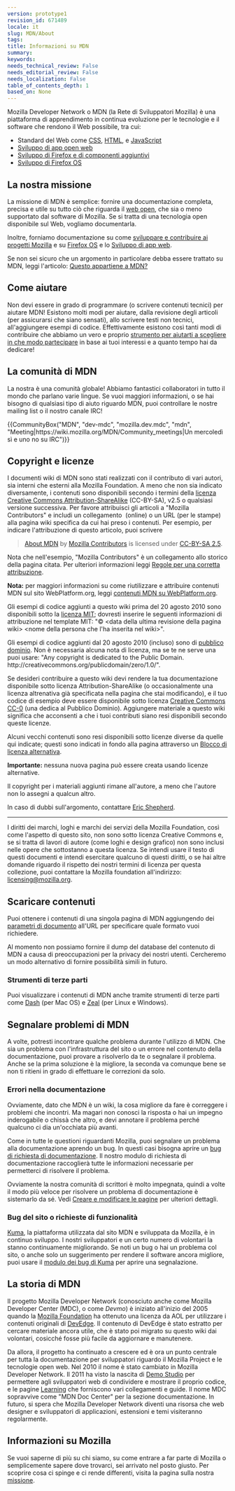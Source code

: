 ```yaml
---
version: prototype1
revision_id: 671489
locale: it
slug: MDN/About
tags: 
title: Informazioni su MDN
summary: 
keywords: 
needs_technical_review: False
needs_editorial_review: False
needs_localization: False
table_of_contents_depth: 1
based_on: None
---
```

<p>Mozilla Developer Network o MDN (la Rete di Sviluppatori Mozilla) è una piattaforma di apprendimento in continua evoluzione per le tecnologie e il software che rendono il Web possibile, tra cui:</p>
<ul>
 <li>Standard del Web come <a href="/it/docs/CSS" title="/it/docs/CSS">CSS</a>, <a href="/it/docs/HTML" title="/it/docs/HTML">HTML</a>, e <a href="/it/docs/JavaScript" title="/it/docs/JavaScript">JavaScript</a></li>
 <li><a href="/it/docs/Apps" title="/it/docs/Apps">Sviluppo di app open web</a></li>
 <li><a href="/it/docs/Add-ons" title="/it/docs/Add-ons">Sviluppo di Firefox e di componenti aggiuntivi</a></li>
 <li><a href="/it/docs/Mozilla/Firefox_OS" title="/it/docs/Mozilla/Firefox_OS">Sviluppo di Firefox OS</a></li>
</ul>
<h2 id="La_nostra_missione">La nostra missione</h2>
<p>La missione di MDN è semplice: fornire una documentazione completa, precisa e utile su tutto ciò che riguarda il <a href="/it/docs/Web">web open</a>, che sia o meno supportato dal software di Mozilla. Se si tratta di una tecnologia open disponibile sul Web, vogliamo documentarla.</p>
<p>Inoltre, forniamo documentazione su come <a href="/it/docs/Mozilla">sviluppare e contribuire ai progetti Mozilla</a> e su <a href="/it/Firefox_OS">Firefox OS</a> e lo <a href="/it/Apps">Sviluppo di app web</a>.</p>
<p>Se non sei sicuro che un argomento in particolare debba essere trattato su MDN, leggi l'articolo: <a href="/it/docs/Project:MDN/Contributing/Does_this_belong">Questo appartiene a MDN?</a></p>
<h2 id="Come_aiutare">Come aiutare</h2>
<p>Non devi essere in grado di programmare (o scrivere contenuti tecnici) per aiutare MDN! Esistono molti modi per aiutare, dalla revisione degli articoli (per assicurarsi che siano sensati), allo scrivere testi non tecnici, all'aggiungere esempi di codice. Effettivamente esistono così tanti modi di contribuire che abbiamo un vero e proprio <a href="/it/docs/MDN/Quick_start">strumento per aiutarti a scegliere in che modo partecipare</a> in base ai tuoi interessi e a quanto tempo hai da dedicare!</p>
<h2 id="La_comunit.C3.A0_di_MDN">La comunità di MDN</h2>
<p>La nostra è una comunità globale! Abbiamo fantastici collaboratori in tutto il mondo che parlano varie lingue. Se vuoi maggiori informazioni, o se hai bisogno di qualsiasi tipo di aiuto riguardo MDN, puoi controllare le nostre mailing list o il nostro canale IRC!</p>
<p>{{CommunityBox("MDN", "dev-mdc", "mozilla.dev.mdc", "mdn", "Meeting|https://wiki.mozilla.org/MDN/Community_meetings|Un mercoledì sì e uno no su IRC")}}</p>
<h2 id="Copyright_e_licenze">Copyright e licenze</h2>
<p>I documenti wiki di MDN sono stati realizzati con il contributo di vari autori, sia interni che esterni alla Mozilla Foundation. A meno che non sia indicato diversamente, i contenuti sono disponibili secondo i termini della <a class="external text" href="http://creativecommons.org/licenses/by-sa/2.5/" rel="nofollow" title="http://creativecommons.org/licenses/by-sa/2.5/">licenza Creative Commons Attribution-ShareAlike</a> (CC-BY-SA), v2.5 o qualsiasi versione successiva. Per favore attribuisci gli articoli a "Mozilla Contributors" e includi un collegamento&nbsp; (online) o un URL (per le stampe) alla pagina wiki specifica da cui hai preso i contenuti. Per esempio, per indicare l'attribuzione di questo articolo, puoi scrivere</p>
<blockquote>
 <a href="https://developer.mozilla.org/it/docs/MDN/About">About MDN</a> by <a href="https://developer.mozilla.org/it/docs/MDN/About$history">Mozilla Contributors</a> is licensed under <a href="http://creativecommons.org/licenses/by-sa/2.5/">CC-BY-SA 2.5</a>.</blockquote>
<p>Nota che nell'esempio, "Mozilla Contributors" è un collegamento allo storico della pagina citata. Per ulteriori informazioni leggi <a href="http://wiki.creativecommons.org/Marking/Users">Regole per una corretta attribuzione</a>.</p>
<div class="note">
 <p><strong>Nota:</strong> per maggiori informazioni su come riutilizzare e attribuire contenuti MDN sul sito WebPlatform.org, leggi <a href="/it/docs/MDN_content_on_WebPlatform.org" title="/it/docs/MDN_content_on_WebPlatform.org">contenuti MDN su WebPlatform.org</a>.</p>
</div>
<p>Gli esempi di codice aggiunti a questo wiki prima del 20 agosto 2010 sono disponibili sotto la <a class="external" href="http://www.opensource.org/licenses/mit-license.php" title="http://www.opensource.org/licenses/mit-license.php">licenza MIT</a>; dovresti inserire le seguenti informazioni di attribuzione nel template MIT:&nbsp;"© &lt;data della ultima revisione della pagina wiki&gt; &lt;nome della persona che l'ha inserita nel wiki&gt;".</p>
<p>Gli esempi di codice aggiunti dal 20 agosto 2010 (incluso) sono di <a class="external" href="http://creativecommons.org/publicdomain/zero/1.0/" title="http://wiki.creativecommons.org/Public_domain">pubblico dominio</a>. Non è necessaria alcuna nota di licenza, ma se te ne serve una puoi usare: "Any copyright is dedicated to the Public Domain. http://creativecommons.org/publicdomain/zero/1.0/".</p>
<p>Se desideri contribuire a questo wiki devi rendere la tua documentazione disponibile sotto licenza Attribution-ShareAlike (o occasionalmente una licenza altrenativa già specificata nella pagina che stai modificando), e il tuo codice di esempio deve essere disponibile sotto licenza <a href="http://creativecommons.org/publicdomain/zero/1.0/" title="http://creativecommons.org/publicdomain/zero/1.0/">Creative Commons CC-0</a> (una dedica al Pubblico Dominio). Aggiungere materiale a questo wiki significa che acconsenti a che i tuoi contributi siano resi disponibili secondo queste licenze.</p>
<p>Alcuni vecchi contenuti sono resi disponibili sotto licenze diverse da quelle qui indicate; questi sono indicati in fondo alla pagina attraverso un <a class="internal" href="/Project:en/Examples/Alternate_License_Block" title="Project:En/Examples/Alternate License Block">Blocco di licenza alternativa</a>.</p>
<div class="warning">
 <p><strong>Importante:</strong> nessuna nuova pagina può essere creata usando licenze alternative.</p>
</div>
<p>Il copyright per i materiali aggiunti rimane all'autore, a meno che l'autore non lo assegni a qualcun altro.</p>
<p>In caso di dubbi sull'argomento, contattare <a class="external" href="mailto:eshepherd@mozilla.com" rel="nofollow" title="mailto:eshepherd@mozilla.com">Eric Shepherd</a>.</p>
<hr />
<p>I diritti dei marchi, loghi e marchi dei servizi della Mozilla Foundation, così come l'aspetto di questo sito, non sono sotto licenza Creative Commons e, se si tratta di lavori di autore (come loghi e design grafico) non sono inclusi nelle opere che sottostanno a questa licenza. Se intendi usare il testo di questi documenti e intendi esercitare qualcuno di questi diritti, o se hai altre domande riguardo il rispetto dei nostri termini di licenza per questa collezione, puoi contattare la Mozilla foundation all'indirizzo: <a class="external text" href="mailto:licensing@mozilla.org" rel="nofollow" title="mailto:licensing@mozilla.org">licensing@mozilla.org</a>.</p>
<h2 id="Scaricare_contenuti">Scaricare contenuti</h2>
<p>Puoi ottenere i contenuti di una singola pagina di MDN aggiungendo dei <a href="/it/docs/Project:MDN/Kuma/API#Document_parameters">parametri di documento</a> all'URL per specificare quale formato vuoi richiedere.</p>
<p>Al momento non possiamo fornire il dump del database del contenuto di MDN a causa di preoccupazioni per la privacy dei nostri utenti. Cercheremo un modo alternativo di fornire possibilità simili in futuro.</p>
<h3 id="Strumenti_di_terze_parti">Strumenti di terze parti</h3>
<p>Puoi visualizzare i contenuti di MDN anche tramite strumenti di terze parti come <a href="http://kapeli.com/dash">Dash</a> (per Mac OS) e <a href="http://zealdocs.org/">Zeal</a> (per Linux e Windows).</p>
<h2 id="Segnalare_problemi_di_MDN">Segnalare problemi di MDN</h2>
<p>A volte, potresti incontrare qualche problema durante l'utilizzo di MDN. Che sia un problema con l'infrastruttura del sito o un errore nel contenuto della documentazione, puoi provare a risolverlo da te o segnalare il problema. Anche se la prima soluzione è la migliore, la seconda va comunque bene se non ti ritieni in grado di effettuare le correzioni da solo.</p>
<h3 id="Errori_nella_documentazione">Errori nella documentazione</h3>
<p>Ovviamente, dato che MDN è un wiki, la cosa migliore da fare è correggere i problemi che incontri. Ma magari non conosci la risposta o hai un impegno inderogabile o chissà che altro, e devi annotare il problema perché qualcuno ci dia un'occhiata più avanti.</p>
<p>Come in tutte le questioni riguardanti Mozilla, puoi segnalare un problema alla documentazione aprendo un bug. In questi casi bisogna aprire un <a href="https://bugzilla.mozilla.org/form.doc">bug di richiesta di documentazione</a>. Il nostro modulo di richiesta di documentazione raccoglierà tutte le informazioni necessarie per permetterci di risolvere il problema.</p>
<p>Ovviamente la nostra comunità di scrittori è molto impegnata, quindi a volte il modo più veloce per risolvere un problema di documentazione è sistemarlo da sé. Vedi <a href="/it/docs/MDN/Contribute/Creating_and_editing_pages" title="/it/docs/Project:MDN/Contributing/Creating_and_editing_pages">Creare e modificare le pagine</a> per ulteriori dettagli.</p>
<h3 id="Bug_del_sito_o_richieste_di_funzionalit.C3.A0">Bug del sito o richieste di funzionalità</h3>
<p><a href="/it/docs/Project:MDN/Kuma" title="/it/docs/Project:MDN/Kuma">Kuma</a>, la piattaforma utilizzata dal sito MDN e sviluppata da Mozilla, è in continuo sviluppo. I nostri sviluppatori e un certo numero di volontari la stanno continuamente migliorando. Se noti un bug o hai un problema col sito, o anche solo un suggerimento per rendere il software ancora migliore, puoi usare il <a href="https://bugzilla.mozilla.org/form.mdn" title="https://bugzilla.mozilla.org/form.mdn">modulo dei bug di Kuma</a> per aprire una segnalazione.</p>
<h2 id="La_storia_di_MDN">La storia di MDN</h2>
<p>Il progetto Mozilla Developer Network (conosciuto anche come Mozilla Developer Center (MDC), o come <em>Devmo</em>) è iniziato all'inizio del 2005 quando la <a class="external" href="https://www.mozilla.org/it/foundation/">Mozilla Foundation</a> ha ottenuto una licenza da AOL per utilizzare i contenuti originali di <a href="/it/docs/Archive/Meta_docs/DevEdge" title="Project:en/DevEdge">DevEdge</a>. Il contenuto di DevEdge è stato estratto per cercare materiale ancora utile, che è stato poi migrato su questo wiki dai volontari, cosicché fosse più facile da aggiornare e manutenere.</p>
<p>Da allora, il progetto ha continuato a crescere ed è ora un punto centrale per tutta la documentazione per sviluppatori riguardo il Mozilla Project e le tecnologie open web. Nel 2010 il nome è stato cambiato in Mozilla Developer Network. Il 2011 ha visto la nascita di <a class="external" href="http://developer.mozilla.org/it/demos" title="https://developer.mozilla.org/it/demos/">Demo Studio</a> per permettere agli sviluppatori web di condividere e mostrare il proprio codice, e le pagine <a class="external" href="http://developer.mozilla.org/it/learn" title="https://developer.mozilla.org/it/learn">Learning</a> che forniscono vari collegamenti e guide. Il nome MDC sopravvive come "MDN Doc Center" per la sezione documentazione. In futuro, si spera che Mozilla Developer Network diventi una risorsa che web designer e sviluppatori di applicazioni, estensioni e temi visiteranno regolarmente.</p>
<h2 id="Informazioni_su_Mozilla">Informazioni su Mozilla</h2>
<p>Se vuoi saperne di più su chi siamo, su come entrare a far parte di Mozilla o semplicemente sapere dove trovarci, sei arrivato nel posto giusto. Per scoprire cosa ci spinge e ci rende differenti, visita la pagina sulla nostra <a href="http://www.mozilla.org/it/mission/">missione</a>.</p>

